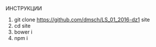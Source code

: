 ИНСТРУКЦИИ

1. git clone https://github.com/dmsch/LS_01_2016-dz1 site
2. cd site
3. bower i
4. npm i